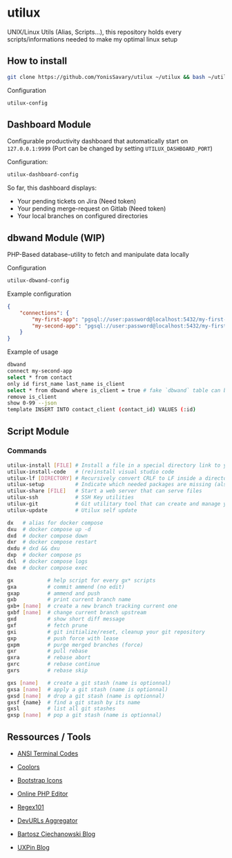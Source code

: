 # utilux
UNIX/Linux Utils (Alias, Scripts...),
this repository holds every scripts/informations needed to make my optimal linux setup

## How to install

```bash
git clone https://github.com/YonisSavary/utilux ~/utilux && bash ~/utilux/install
```

Configuration
```bash
utilux-config
```

## Dashboard Module

Configurable productivity dashboard that automatically start on `127.0.0.1:9999` 
(Port can be changed by setting `UTILUX_DASHBOARD_PORT`)

Configuration:
```bash
utilux-dashboard-config
```

So far, this dashboard displays:
- Your pending tickets on Jira (Need token)
- Your pending merge-request on Gitlab (Need token)
- Your local branches on configured directories

## dbwand Module (WIP)

PHP-Based database-utility to fetch and manipulate data locally

Configuration

```bash
utilux-dbwand-config
```

Example configuration
```json
{
    "connections": {
        "my-first-app": "pgsql://user:password@localhost:5432/my-first-app",
        "my-second-app": "pgsql://user:password@localhost:5432/my-first-app"
    }
}
```

Example of usage
```bash
dbwand
connect my-second-app
select * from contact
only id first_name last_name is_client
select * from dbwand where is_client = true # fake `dbwand` table can be used to select from current dataset
remove is_client
show 0-99 --json
template INSERT INTO contact_client (contact_id) VALUES (:id)
```

## Script Module

### Commands

```bash
utilux-install [FILE] # Install a file in a special directory link to your $PATH
utilux-install-code   # (re)install visual studio code
utilux-lf [DIRECTORY] # Recursively convert CRLF to LF inside a directory (. by default)
utilux-setup          # Indicate which needed packages are missing (also install usual VSCode extensions)
utilux-share [FILE]   # Start a web server that can serve files
utilux-ssh            # SSH Key utilities
utilux-git            # Git utilitary tool that can create and manage your repos
utilux-update         # Utilux self update

dx   # alias for docker compose
dxu  # docker compose up -d
dxd  # docker compose down
dxr  # docker compose restart
dxdu # dxd && dxu
dxp  # docker compose ps
dxl  # docker compose logs
dxe  # docker compose exec

gx           # help script for every gx* scripts
gxa          # commit ammend (no edit)
gxap         # ammend and push
gxb          # print current branch name
gxb+ [name]  # create a new branch tracking current one
gxbf [name]  # change current branch upstream
gxd          # show short diff message
gxf          # fetch prune
gxi          # git initialize/reset, cleanup your git repository
gxp          # push force with lease
gxpm         # purge merged branches (force)
gxr          # pull rebase
gxra         # rebase abort
gxrc         # rebase continue
gxrs         # rebase skip

gxs [name]   # create a git stash (name is optionnal)
gxsa [name]  # apply a git stash (name is optionnal)
gxsd [name]  # drop a git stash (name is optionnal)
gxsf {name}  # find a git stash by its name
gxsl         # list all git stashes
gxsp [name]  # pop a git stash (name is optionnal)
```

## Ressources / Tools

- [ANSI Terminal Codes](https://gist.github.com/fnky/458719343aabd01cfb17a3a4f7296797)
- [Coolors](https://coolors.co/)
- [Bootstrap Icons](https://icons.getbootstrap.com/)
- [Online PHP Editor](https://onlinephp.io/)
- [Regex101](https://regex101.com/)

- [DevURLs Aggregator](https://devurls.com/)
- [Bartosz Ciechanowski Blog](https://ciechanow.ski/)
- [UXPin Blog](https://www.uxpin.com/studio/blog/)







